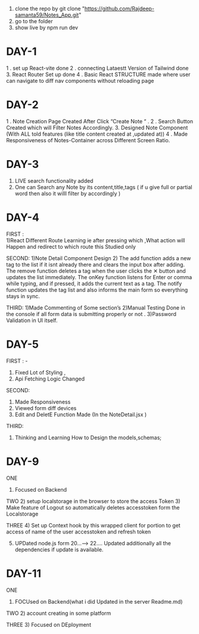 1) clone the repo by git clone "https://github.com/Rajdeep-samanta59/Notes_App.git"
2) go to the folder 
3)  show live by npm run dev

#                                          DAY-1
1 . set up React-vite done 
2 . connecting  Lataestt Version of Tailwind done 
3.  React Router Set up done 
4 . Basic React STRUCTURE made where user can navigate to diff nav components without reloading page 

#                                           DAY-2
1 . Note Creation Page Created After Click “Create Note “ .
2 . Search Button Created which will Filter Notes Accordingly.
3. Designed Note Component (With ALL told features (like title content created at ,updated at))
4 . Made Responsiveness of Notes-Container across Different Screen Ratio.
 
#                                           DAY-3
1. LIVE search functionality  added
2. One can Search any Note by its  content,title,tags ( if u give full or partial word then also it willl  filter by accordingly  )

#                                            DAY-4 


FIRST :  
1)React Different Route Learning  ie after  pressing which ,What  action will Happen  and redirect to which route this Studied only 


SECOND:
1)Note Detail Component Design 
2) The add function adds a new tag to the list if it isnt already there and clears the input box after adding. The remove function deletes a tag when the user clicks the ✕ button and updates the list immediately. The onKey function listens for Enter or comma while typing, and if pressed, it adds the current text as a tag. The notify function updates the tag list and also informs the main form so everything stays in sync.


THIRD:
1)Made Commenting of Some section’s
2)Manual Testing Done in the  console  if all  form data is submitting properly or not .
3)Password Validation in UI itself.


#                                            DAY-5 


FIRST :   -
1) Fixed Lot of Styling ,
2) Api Fetching Logic Changed 
	
SECOND:
1) Made Responsiveness
2)	Viewed form diff  devices
3)	Edit and DeletE Function Made (In the NoteDetail.jsx )

THIRD:
1)	Thinking and Learning How to Design the models,schemas;


# DAY-9

ONE 
1) Focused on Backend

TWO 
2)	 setup localstorage in the browser to store  the access Token 
3)   Make feature of Logout so automatically deletes accesstoken form  the Localstorage

THREE
4) Set up Context hook  by this wrapped   client  for portion to get access   of  name of  the user accesstoken and refresh token

5) UPDated node.js  form 20...--> 22.... 
Updated additionally all the dependencies  if update is available.


# DAY-11 
ONE 
1) FOCUsed on Backend(what i did Updated in the  server Readme.md)

TWO
2) account creating in some platform 

THREE
3) Focused on DEployment 
